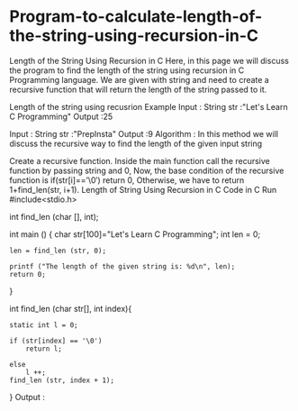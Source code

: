 # Program-to-calculate-length-of-the-string-using-recursion-in-C

Length of the String Using Recursion in C
Here, in this page we will discuss the program to find the length of the string using recursion in C Programming language. We are given with string and need to create a recursive function that will return the length of the string passed to it.

Length of the string using recusrion
Example
Input : String str :"Let's Learn C Programming"
Output :25

Input : String str :"PrepInsta"
Output :9
Algorithm :
In this method we will discuss the recursive way to find the length of the given input string

Create a recursive function.
Inside the main function call the recursive function by passing string and 0,
Now, the base condition of the recursive function is if(str[i]==’\0′) return 0,
Otherwise, we have to return 1+find_len(str, i+1).
Length of String Using Recursion in C
Code in C
Run
#include<stdio.h> 

int find_len (char [], int);

int main ()
{
	char str[100]="Let's Learn C Programming";
	int len = 0;
    
	len = find_len (str, 0);
    
    printf ("The length of the given string is: %d\n", len);
	return 0;

}

int find_len (char str[], int index){

	static int l = 0;

	if (str[index] == '\0')
		return l;

	else
		l ++;
	find_len (str, index + 1);
}
Output :

